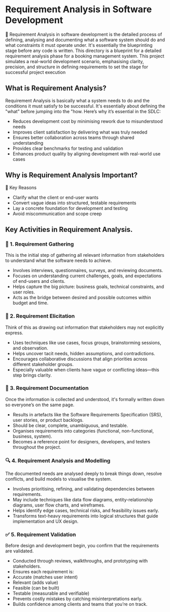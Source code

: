 # Requirement Analysis in Software Development
📌 Requirement Analysis in software development is the detailed process of defining, analysing and documenting what a software system should do and what constraints it must operate under. It's essentially the blueprinting stage before any code is written. This directory is a blueprint for a detailed requirement analysis phase for a booking management system. This project simulates a real-world development scenario, emphasising clarity, precision, and structure in defining requirements to set the stage for successful project execution

## What is Requirement Analysis?
Requirement Analysis is basically what a system needs to do and the conditions it must satisfy to be successful. It's essentially about defining the "what" before jumping into the "how.
Here’s why it’s essential in the SDLC:
- Reduces development cost by minimising rework due to misunderstood needs
- Improves client satisfaction by delivering what was truly needed
- Ensures better collaboration across teams through shared understanding
- Provides clear benchmarks for testing and validation
- Enhances product quality by aligning development with real-world use cases

## Why is Requirement Analysis Important?
🧠 Key Reasons
- Clarify what the client or end-user wants
- Convert vague ideas into structured, testable requirements
- Lay a concrete foundation for development and testing
- Avoid miscommunication and scope creep

## Key Activities in Requirement Analysis.
### 🧲 1. Requirement Gathering
This is the initial step of gathering all relevant information from stakeholders to understand what the software needs to achieve.
- Involves interviews, questionnaires, surveys, and reviewing documents.
- Focuses on understanding current challenges, goals, and expectations of end-users and clients.
- Helps capture the big picture: business goals, technical constraints, and user roles.
- Acts as the bridge between desired and possible outcomes within budget and time.

### 💬 2. Requirement Elicitation
Think of this as drawing out information that stakeholders may not explicitly express.
- Uses techniques like use cases, focus groups, brainstorming sessions, and observation.
- Helps uncover tacit needs, hidden assumptions, and contradictions.
- Encourages collaborative discussions that align priorities across different stakeholder groups.
- Especially valuable when clients have vague or conflicting ideas—this step brings clarity.

### 📝 3. Requirement Documentation
Once the information is collected and understood, it's formally written down so everyone’s on the same page.
- Results in artefacts like the Software Requirements Specification (SRS), user stories, or product backlogs.
- Should be clear, complete, unambiguous, and testable.
- Organises requirements into categories (functional, non-functional, business, system).
- Becomes a reference point for designers, developers, and testers throughout the project.

### 🔍 4. Requirement Analysis and Modelling
The documented needs are analysed deeply to break things down, resolve conflicts, and build models to visualise the system.
- Involves prioritising, refining, and validating dependencies between requirements.
- May include techniques like data flow diagrams, entity-relationship diagrams, user flow charts, and wireframes.
- Helps identify edge cases, technical risks, and feasibility issues early.
- Transforms text-heavy requirements into logical structures that guide implementation and UX design.

### ✅ 5. Requirement Validation
Before design and development begin, you confirm that the requirements are validated.
- Conducted through reviews, walkthroughs, and prototyping with stakeholders.
- Ensures each requirement is:
- Accurate (matches user intent)
- Relevant (adds value)
- Feasible (can be built)
- Testable (measurable and verifiable)
- Prevents costly mistakes by catching misinterpretations early.
- Builds confidence among clients and teams that you’re on track.









